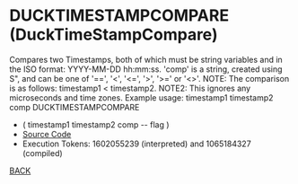 # DUCKTIMESTAMPCOMPARE &emsp; (DuckTimeStampCompare)
Compares two Timestamps, both of which must be string variables and in the ISO format: YYYY-MM-DD hh:mm:ss. 'comp' is a string, created using S", and can be one of '==', '<', '<=', '>', '>=' or '<>'. NOTE: The comparison is as follows: timestamp1 < timestamp2. NOTE2: This ignores any microseconds and time zones. Example usage: timestamp1 timestamp2 comp DUCKTIMESTAMPCOMPARE
* ( timestamp1 timestamp2 comp -- flag )
* [Source Code](../words/duckdb/DuckTimeStampCompare.cs)
* Execution Tokens: 1602055239 (interpreted) and 1065184327 (compiled)


[BACK](builtins.md#DuckTimeStampCompare)
